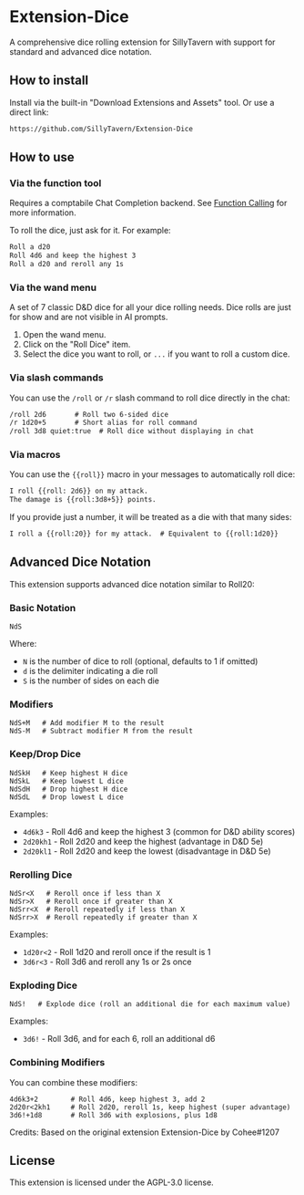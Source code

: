 # Extension-Dice

A comprehensive dice rolling extension for SillyTavern with support for standard and advanced dice notation.

## How to install

Install via the built-in "Download Extensions and Assets" tool. Or use a direct link:

```txt
https://github.com/SillyTavern/Extension-Dice
```

## How to use

### Via the function tool

Requires a comptabile Chat Completion backend. See [Function Calling](https://docs.sillytavern.app/for-contributors/function-calling/) for more information.

To roll the dice, just ask for it. For example:

```txt
Roll a d20
Roll 4d6 and keep the highest 3
Roll a d20 and reroll any 1s
```

### Via the wand menu

A set of 7 classic D&amp;D dice for all your dice rolling needs. Dice rolls are just for show and are not visible in AI prompts.

1. Open the wand menu.
2. Click on the "Roll Dice" item.
3. Select the dice you want to roll, or `...` if you want to roll a custom dice.

### Via slash commands

You can use the `/roll` or `/r` slash command to roll dice directly in the chat:

```txt
/roll 2d6       # Roll two 6-sided dice
/r 1d20+5       # Short alias for roll command
/roll 3d8 quiet:true  # Roll dice without displaying in chat
```

### Via macros

You can use the `{{roll}}` macro in your messages to automatically roll dice:

```txt
I roll {{roll: 2d6}} on my attack.
The damage is {{roll:3d8+5}} points.
```

If you provide just a number, it will be treated as a die with that many sides:
```txt
I roll a {{roll:20}} for my attack.  # Equivalent to {{roll:1d20}}
```

## Advanced Dice Notation

This extension supports advanced dice notation similar to Roll20:

### Basic Notation

```
NdS
```

Where:
- `N` is the number of dice to roll (optional, defaults to 1 if omitted)
- `d` is the delimiter indicating a die roll
- `S` is the number of sides on each die

### Modifiers

```
NdS+M   # Add modifier M to the result
NdS-M   # Subtract modifier M from the result
```

### Keep/Drop Dice

```
NdSkH   # Keep highest H dice
NdSkL   # Keep lowest L dice
NdSdH   # Drop highest H dice
NdSdL   # Drop lowest L dice
```

Examples:
- `4d6k3` - Roll 4d6 and keep the highest 3 (common for D&D ability scores)
- `2d20kh1` - Roll 2d20 and keep the highest (advantage in D&D 5e)
- `2d20kl1` - Roll 2d20 and keep the lowest (disadvantage in D&D 5e)

### Rerolling Dice

```
NdSr<X   # Reroll once if less than X
NdSr>X   # Reroll once if greater than X
NdSrr<X  # Reroll repeatedly if less than X
NdSrr>X  # Reroll repeatedly if greater than X
```

Examples:
- `1d20r<2` - Roll 1d20 and reroll once if the result is 1
- `3d6r<3` - Roll 3d6 and reroll any 1s or 2s once

### Exploding Dice

```
NdS!   # Explode dice (roll an additional die for each maximum value)
```

Examples:
- `3d6!` - Roll 3d6, and for each 6, roll an additional d6

### Combining Modifiers

You can combine these modifiers:

```
4d6k3+2        # Roll 4d6, keep highest 3, add 2
2d20r<2kh1     # Roll 2d20, reroll 1s, keep highest (super advantage)
3d6!+1d8       # Roll 3d6 with explosions, plus 1d8
```
Credits: Based on the original extension Extension-Dice by Cohee#1207

## License

This extension is licensed under the AGPL-3.0 license.
